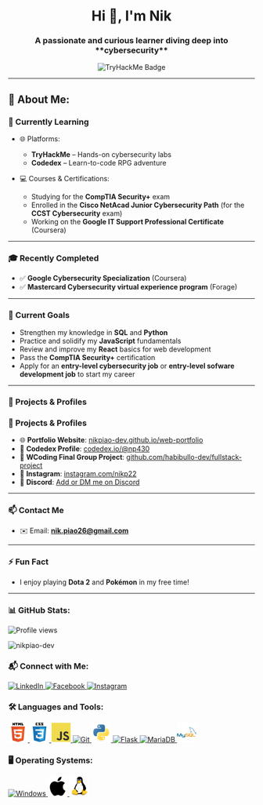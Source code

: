 <h1 align="center">Hi 👋, I'm Nik</h1>
<h3 align="center">A passionate and curious learner diving deep into **cybersecurity**</h3>

<p align="center">
   <img src="https://tryhackme-badges.s3.amazonaws.com/np430.png" alt="TryHackMe Badge" />
</p>

---

## 🚀 About Me:

### 📖 Currently Learning

- 🌐 Platforms:  
  - **TryHackMe** – Hands-on cybersecurity labs  
  - **Codedex** – Learn-to-code RPG adventure  

- 💻 Courses & Certifications:  
  - Studying for the **CompTIA Security+** exam  
  - Enrolled in the **Cisco NetAcad Junior Cybersecurity Path** (for the **CCST Cybersecurity** exam)  
  - Working on the **Google IT Support Professional Certificate** (Coursera)  

---

### 🎓 Recently Completed

- ✅ **Google Cybersecurity Specialization** (Coursera)
- ✅ **Mastercard Cybersecurity virtual experience program** (Forage)

---

### 🎯 Current Goals

- Strengthen my knowledge in **SQL** and **Python**
- Practice and solidify my **JavaScript** fundamentals
- Review and improve my **React** basics for web development
- Pass the **CompTIA Security+** certification  
- Apply for an **entry-level cybersecurity job** or **entry-level sofware development job** to start my career 

---

### 💼 Projects & Profiles

### 💼 Projects & Profiles

- 🌐 **Portfolio Website**: [nikpiao-dev.github.io/web-portfolio](https://nikpiao-dev.github.io/web-portfolio)
- 🧠 **Codedex Profile**: [codedex.io/@np430](https://codedex.io/@np430)
- 🤝 **WCoding Final Group Project**: [github.com/habibullo-dev/fullstack-project](https://github.com/habibullo-dev/fullstack-project)
- 📸 **Instagram**: [instagram.com/nikp22](https://www.instagram.com/nikp22/)
- 💬 **Discord**: [Add or DM me on Discord](dabbing_panda30)

---

### 📫 Contact Me

- ✉️ Email: **nik.piao26@gmail.com**

---

### ⚡ Fun Fact

- I enjoy playing **Dota 2** and **Pokémon** in my free time!

---


### 📊 GitHub Stats: 
<p align="left">
  <img src="https://komarev.com/ghpvc/?username=nikpiao-dev&label=Profile%20views&color=0e75b6&style=flat" alt="Profile views" />
</p>
<p align="left">
  <img src="https://github-readme-stats.vercel.app/api/top-langs?username=nikpiao-dev&show_icons=true&locale=en&layout=compact" alt="nikpiao-dev" />
</p>

### 📬 Connect with Me:
<p align="left">
  <a href="https://linkedin.com/in/nikki-piao/" target="_blank">
    <img src="https://raw.githubusercontent.com/rahuldkjain/github-profile-readme-generator/master/src/images/icons/Social/linked-in-alt.svg" alt="LinkedIn" height="30" width="40" />
  </a>
  <a href="https://fb.com/nik.piao/" target="_blank">
    <img src="https://raw.githubusercontent.com/rahuldkjain/github-profile-readme-generator/master/src/images/icons/Social/facebook.svg" alt="Facebook" height="30" width="40" />
  </a>
  <a href="https://instagram.com/nikp22" target="_blank">
    <img src="https://raw.githubusercontent.com/rahuldkjain/github-profile-readme-generator/master/src/images/icons/Social/instagram.svg" alt="Instagram" height="30" width="40" />
  </a>
</p>

### 🛠️ Languages and Tools:
<p align="left">
  <a href="https://www.w3.org/html/" target="_blank" rel="noreferrer">
    <img src="https://raw.githubusercontent.com/devicons/devicon/master/icons/html5/html5-original-wordmark.svg" alt="HTML5" width="40" height="40"/>
  </a>
  <a href="https://www.w3schools.com/css/" target="_blank" rel="noreferrer">
    <img src="https://raw.githubusercontent.com/devicons/devicon/master/icons/css3/css3-original-wordmark.svg" alt="CSS3" width="40" height="40"/>
  </a>
  <a href="https://developer.mozilla.org/en-US/docs/Web/JavaScript" target="_blank" rel="noreferrer">
    <img src="https://raw.githubusercontent.com/devicons/devicon/master/icons/javascript/javascript-original.svg" alt="JavaScript" width="40" height="40"/>
  </a>
  <a href="https://git-scm.com/" target="_blank" rel="noreferrer">
    <img src="https://www.vectorlogo.zone/logos/git-scm/git-scm-icon.svg" alt="Git" width="40" height="40"/>
  </a>
  <a href="https://www.python.org" target="_blank" rel="noreferrer">
    <img src="https://raw.githubusercontent.com/devicons/devicon/master/icons/python/python-original.svg" alt="Python" width="40" height="40"/>
  </a>
  <a href="https://flask.palletsprojects.com/" target="_blank" rel="noreferrer">
    <img src="https://cdn.jsdelivr.net/npm/devicon@2.14.0/icons/flask/flask-original-wordmark.svg" alt="Flask" width="40" height="40"/>
  </a>
  <a href="https://mariadb.org/" target="_blank" rel="noreferrer">
    <img src="https://www.vectorlogo.zone/logos/mariadb/mariadb-icon.svg" alt="MariaDB" width="40" height="40"/>
  </a>
  <a href="https://www.mysql.com/" target="_blank" rel="noreferrer">
    <img src="https://raw.githubusercontent.com/devicons/devicon/master/icons/mysql/mysql-original-wordmark.svg" alt="MySQL" width="40" height="40"/>
  </a>
</p>

### 🖥️ Operating Systems:
<p align="left">
  <a href="https://www.microsoft.com/windows" target="_blank" rel="noreferrer">
    <img src="https://upload.wikimedia.org/wikipedia/commons/4/42/Windows_logo_2021.svg" alt="Windows" width="40" height="40"/>
  </a>
  <a href="https://www.apple.com/macos" target="_blank" rel="noreferrer">
    <img src="https://raw.githubusercontent.com/devicons/devicon/master/icons/apple/apple-original.svg" alt="MacOS" width="40" height="40"/>
  </a>
  <a href="https://www.linux.org" target="_blank" rel="noreferrer">
    <img src="https://raw.githubusercontent.com/devicons/devicon/master/icons/linux/linux-original.svg" alt="Linux" width="40" height="40"/>
  </a>
</p>


